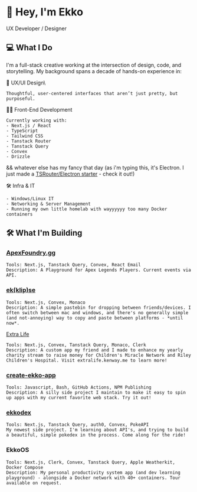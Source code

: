 # 👋 Hey, I'm Ekko
UX Developer / Designer

## 💻 What I Do
I'm a full-stack creative working at the intersection of design, code, and storytelling. My background spans a decade of hands-on experience in:

🎨 UX/UI Design\
```
Thoughtful, user-centered interfaces that aren’t just pretty, but purposeful.
```
🧑‍💻 Front-End Development
```
Currently working with:
- Next.js / React
- TypeScript
- Tailwind CSS
- Tanstack Router
- Tanstack Query
- Convex
- Drizzle
```
&& whatever else has my fancy that day (as i'm typing this, it's Electron.
I just made a [TSRouter/Electron starter](https://github.com/mikekenway/electron-tanstack-starter) - check it out!)

🛠️ Infra & IT 
```
- Windows/Linux IT
- Networking & Server Management
- Running my own little homelab with wayyyyyy too many Docker containers
```
## 🛠️ What I'm Building
### [ApexFoundry.gg](https://github.com/mikekenway/apex-foundry)
```
Tools: Next.js, Tanstack Query, Convex, React Email
Description: A Playground for Apex Legends Players. Current events via API. 
```
### [ek(klip)se](https://github.com/mikekenway/ekklipse)
```
Tools: Next.js, Convex, Monaco
Description: A simple pastebin for dropping between friends/devices. I often switch between mac and windows, and there's no generally simple (and not-annoying) way to copy and paste between platforms - *until now*.
```

[Extra Life](https://github.com/mikekenway/extra-life)
```
Tools: Next.js, Convex, Tanstack Query, Monaco, Clerk
Description: A custom app my friend and I made to enhance my yearly charity stream to raise money for Children's Miracle Network and Riley Children's Hospital. Visit extralife.kenway.me to learn more!
```

### [create-ekko-app](https://github.com/mikekenway/create-ekko-app)
```
Tools: Javascript, Bash, GitHub Actions, NPM Publishing
Description: A silly side project I maintain to make it easy to spin up apps with my current favorite web stack. Try it out! 
```

### [ekkodex](https://github.com/mikekenway/ekkodex)
```
Tools: Next.js, Tanstack Query, auth0, Convex, PokeAPI
My newest side project. I'm learning about API's, and trying to build a beautiful, simple pokedex in the process. Come along for the ride!
```

### EkkoOS
```
Tools: Next.js, Clerk, Convex, Tanstack Query, Apple Weatherkit, Docker Compose
Description: My personal productivity system app (and dev learning playground) - alongside a Docker network with 40+ containers. Tour available on request.
```
